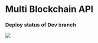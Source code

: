 # Multi Blockchain API

### Deploy status of Dev branch
<img src="https://github.com/nn-labs/noname-multi-blockchain-api/workflows/Dev/badge.svg?branch=dev"><br>